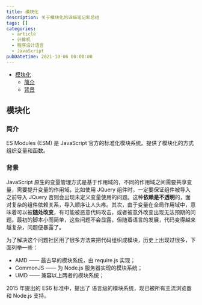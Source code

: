 ```yaml
---
title: 模块化
description: 关于模块化的详细笔记和总结
tags: []
categories:
  - article
  - 计算机
  - 程序设计语言
  - JavaScript
pubDatetime: 2021-10-06 00:00:00
---
```


- [模块化](#模块化)
  - [简介](#简介)
  - [背景](#背景)

## 模块化

### 简介

ES Modules (ESM) 是 JavaScript 官方的标准化模块系统。提供了模块化的方式组织变量和函数。

### 背景

JavaScript 原生的变量管理方式是基于作用域的，不同的作用域之间需要共享变量，需要提升变量的作用域，比如使用 JQuery 组件时，一定要保证组件被导入之前导入 JQuery 否则会出现未定义变量使用的问题。这种**依赖是不透明**的，面对复杂的组件依赖关系，导入顺序让人头疼。其次，由于变量在全局作用域中，意味着可以被**随处改变**，有可能被恶意代码攻击，或者被意外改变出现无法预期的问题。最初的脚本小而简单，这些问题不会显露，但随着语言的发展，代码变得越来越复杂，问题便暴露了。

为了解决这个问题社区用了很多方法来把代码组织成模块，历史上出现过很多，下面列举一些：

- AMD —— 最古早的模块系统，由 require.js 实现；
- CommonJS —— 为 Node.js 服务器实现的模块系统；
- UMD —— 兼容以上两者的模块系统；

2015 年提出的 ES6 标准中，提出了 语言级的模块系统，现已被所有主流浏览器和 Node.js 支持。
